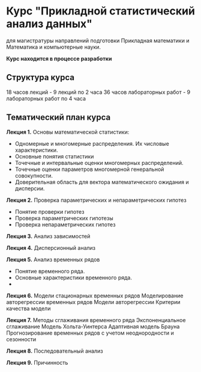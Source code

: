 # Курс "Прикладной статистический анализ данных" 
для магистратуры направлений подготовки 
Прикладная математики и Математика и компьютерные науки.

**Курс находится в процессе разработки**

## Структура курса
18 часов лекций - 9 лекций по 2 часа
36 часов лабораторных работ - 9 лабораторных работ по 4 часа

## Тематический план курса

**Лекция 1.** Основы математической статистики:
- Одномерные и многомерные распределения. Их числовые характеристики.
- Основные понятия статистики
- Точечные и интервальные оценки многомерных распределений.
- Точечные оценки параметров многомерной генеральной совокупности. 
- Доверитель­ная область для вектора математического ожидания и дисперсии.

**Лекция 2.**  Проверка параметрических и непараметрических гипотез
- Понятие проверки гипотез
- Проверка параметрических гипотезы
- Проверка непараметрических гипотез

**Лекция 3.** Анализ зависимостей

**Лекция 4.** Дисперсионный анализ

**Лекция 5.** Анализ временных рядов
 - Понятие временного ряда. 
 - Основные характеристики временного ряда.
 - 
**Лекция 6.** Модели стационарных временных рядов
Моделирование авторегрессии временных рядов
Модели авторегрессии
Критерии качества модели


**Лекция 7.** Методы сглаживания временного ряда
Экспоненциальное сглаживание
Модель Хольта-Уинтерса
Адаптивная модель Брауна
Прогнозирование временных рядов с учетом неоднородности и сезонности


**Лекция 8.** Последовательный анализ

**Лекция 9.** Причинность






